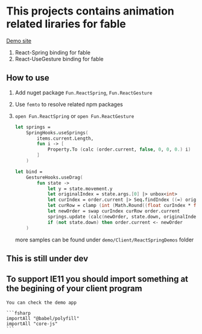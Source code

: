 # This projects contains animation related liraries for fable 

[Demo site](https://albertwoo.github.io/Fun.Animation/)

1. React-Spring binding for fable
2. React-UseGesture binding for fable


## How to use

1. Add nuget package `Fun.ReactSpring`, `Fun.ReactGesture`
2. Use `femto` to resolve related npm packages
3. `open Fun.ReactSpring` or `open Fun.ReactGesture` 
    ```fsharp
    let springs =
        SpringHooks.useSprings(
            items.current.Length,
            fun i -> [
                Property.To (calc (order.current, false, 0, 0, 0.) i)
            ]
        )

    let bind =
        GestureHooks.useDrag(
            fun state ->
                let y = state.movement.y
                let originalIndex = state.args.[0] |> unbox<int>
                let curIndex = order.current |> Seq.findIndex ((=) originalIndex)
                let curRow = clamp (int (Math.Round((float curIndex * float height + y) / float height))) 0 (items.current.Length - 1)
                let newOrder = swap curIndex curRow order.current
                springs.update (calc(newOrder, state.down, originalIndex, curIndex, y))
                if (not state.down) then order.current <- newOrder
        )
    ```

    more samples can be found under `demo/Client/ReactSpringDemos` folder

## This is still under dev

## To support IE11 you should import something at the begining of your client program

    You can check the demo app

    ```fsharp
    importAll "@babel/polyfill"
    importAll "core-js"
    ```